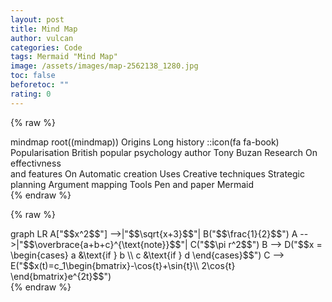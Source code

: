 ```yaml
---
layout: post
title: Mind Map
author: vulcan
categories: Code
tags: Mermaid "Mind Map"
image: /assets/images/map-2562138_1280.jpg
toc: false
beforetoc: ""
rating: 0
---
```

{% raw %}
<div class="mermaid">
mindmap
  root((mindmap))
    Origins
      Long history
      ::icon(fa fa-book)
      Popularisation
        British popular psychology author Tony Buzan
    Research
      On effectivness<br/>and features
      On Automatic creation
        Uses
            Creative techniques
            Strategic planning
            Argument mapping
    Tools
      Pen and paper
      Mermaid
</div>
{% endraw %}



{% raw %}

<div class="mermaid">
graph LR
A["$$x^2$$"] -->|"$$\sqrt{x+3}$$"| B("$$\frac{1}{2}$$")
A -->|"$$\overbrace{a+b+c}^{\text{note}}$$"| C("$$\pi r^2$$")
B --> D("$$x = \begin{cases} a &\text{if } b \\ c &\text{if } d \end{cases}$$")
C --> E("$$x(t)=c_1\begin{bmatrix}-\cos{t}+\sin{t}\\ 2\cos{t} \end{bmatrix}e^{2t}$$")

</div>
{% endraw %}

<script src="{{ "/assets/js/mermaid.min.js" | relative_url }}"></script>
